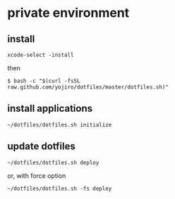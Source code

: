 # private environment

## install

```
xcode-select -install
```

then

```
$ bash -c "$(curl -fsSL raw.github.com/yojiro/dotfiles/master/dotfiles.sh)"
```

## install applications

```
~/dotfiles/dotfiles.sh initialize
```

## update dotfiles

```
~/dotfiles/dotfiles.sh deploy
```

or, with force option

```
~/dotfiles/dotfiles.sh -fs deploy
```
